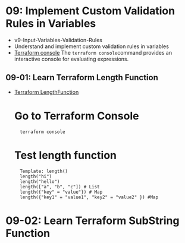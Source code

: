 # 09: Implement Custom Validation Rules in Variables 
- v9-Input-Variables-Validation-Rules
- Understand and implement custom validation rules in variables
- [Terraform console](https://www.terraform.io/docs/cli/commands/console.html) The `terraform console`command provides an interactive console for evaluating expressions.

## 09-01: Learn Terraform Length Function
- [Terraform LengthFunction](https://www.terraform.io/docs/language/functions/length.html)
    
    # Go to Terraform Console
        terraform console
    # Test length function
        Template: length()
        length("hi")
        length("hello")
        length(["a", "b", "c"]) # List
        length({"key" = "value"}) # Map
        length({"key1" = "value1", "key2" = "value2" }) #Map

# 09-02: Learn Terraform SubString Function

